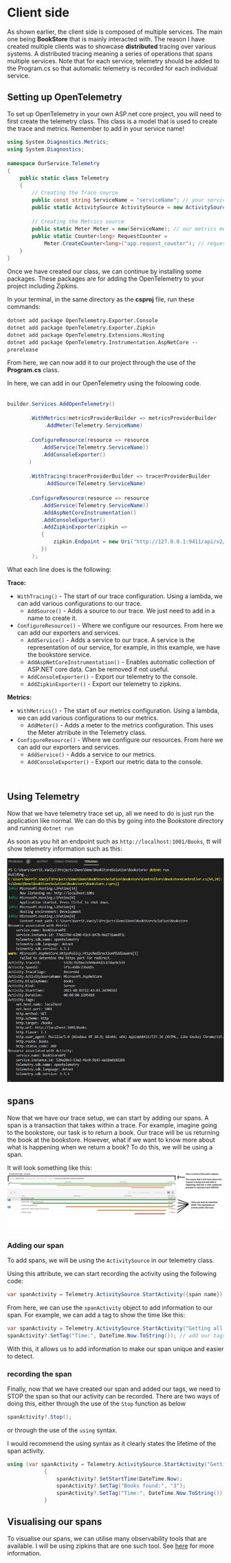 # Client side

As shown earlier, the client side is composed of multiple services. The main one being **BookStore** that is mainly interacted with. 
The reason I have created multiple clients was to showcase **distributed** tracing over various systems. 
A distributed tracing meaning a series of operations that spans multiple services.
Note that for each service, telemetry should be added to the Program.cs so that automatic telemetry is recorded for each individual service.

## Setting up OpenTelemetry

To set up OpenTelemetry in your own ASP.net core project, you will need to first create the telemetry class. This class is a model that is used to create the trace and metrics.
Remember to add in your service name!
```csharp
using System.Diagnostics.Metrics;
using System.Diagnostics;

namespace OurService.Telemetry
{
    public static class Telemetry
    {
        // Creating the Trace source
        public const string ServiceName = "serviceName"; // your service-name
        public static ActivitySource ActivitySource = new ActivitySource(ServiceName); // our trace source

        // Creating the Metrics source
        public static Meter Meter = new(ServiceName); // our metrics meter
        public static Counter<long> RequestCounter =
            Meter.CreateCounter<long>("app.request_counter"); // request counter
    }
}
```

Once we have created our class, we can continue by installing some packages. These packages are for adding the OpenTelemetry to your project including Zipkins.

In your terminal, in the same directory as the **csproj** file, run these commands:

`dotnet add package OpenTelemetry.Exporter.Console`<br>
`dotnet add package OpenTelemetry.Exporter.Zipkin` <br>
`dotnet add package OpenTelemetry.Extensions.Hosting`<br>
`dotnet add package OpenTelemetry.Instrumentation.AspNetCore --prerelease`<br>

From here, we can now add it to our project through the use of the **Program.cs** class.

In here, we can add in our OpenTelemetry using the foloowing code.
```csharp

builder.Services.AddOpenTelemetry()

       .WithMetrics(metricsProviderBuilder => metricsProviderBuilder
            .AddMeter(Telemetry.ServiceName)

       .ConfigureResource(resource => resource
           .AddService(Telemetry.ServiceName))
           .AddConsoleExporter()
       )

       .WithTracing(tracerProviderBuilder => tracerProviderBuilder
            .AddSource(Telemetry.ServiceName)

       .ConfigureResource(resource => resource
           .AddService(Telemetry.ServiceName))
           .AddAspNetCoreInstrumentation()
           .AddConsoleExporter()
           .AddZipkinExporter(zipkin =>
           {
               zipkin.Endpoint = new Uri("http://127.0.0.1:9411/api/v2/spans");
           })
        );
```

What each line does is the following:

**Trace:**
- `WithTracing()` - The start of our trace configuration. Using a lambda, we can add various configurations to our trace.
    - `AddSource()` - Adds a source to our trace. We just need to add in a name to create it.
- `ConfigureResource()` - Where we configure our resources. From here we can add our exporters and services.
    - `AddService()` - Adds a service to our trace. A service is the representation of our service, for example, in this example, we have the bookstore service.
    - `AddAspNetCoreInstrumentation()` - Enables automatic collection of ASP.NET core data. Can be removed if not useful.
    - `AddConsoleExporter()` - Export our telemetry to the console.
    - `AddZipkinExporter()` - Export our telemetry to zipkins.

**Metrics:**
- `WithMetrics()` - The start of our metrics configuration. Using a lambda, we can add various configurations to our metrics.
    - `AddMeter()` - Adds a meter to the metrics configuration. This uses the Meter atrribute in the Telemetry class.
- `ConfigureResource()` - Where we configure our resources. From here we can add our exporters and services.
    - `AddService()` - Adds a service to our metrics.
    - `AddConsoleExporter()` - Export our metric data to the console.

<br>

## Using Telemetry

Now that we have telemetry trace set up, all we need to do is just run the application like normal. 
We can do this by going into the Bookstore directory and running `dotnet run`

As soon as you hit an endpoint such as `http://localhost:1001/Books`, tt will show telemetry information such as this:

![Running-telemetry](https://github.com/gerrit450/OTL-Example/blob/Demo/Docs/Images/DotnetRunTelemetry.png)

## spans

Now that we have our trace setup, we can start by adding our spans. A span is a transaction that takes within a trace. For example, imagine going to the bookstore, our task is to return a book. Our trace will be us returning the book at the bookstore. However, what if we want to know more about what is happening when we return a book? To do this, we will be using a span.

It will look something like this:
![HowTraceAndSpansLooksLike](https://github.com/gerrit450/OTL-Example/blob/Demo/Docs/Images/HowTraceLooksLike.png)

### Adding our span

To add spans, we will be using the `ActivitySource` in our telemetry class.

Using this attribute, we can start recording the activity using the following code: <br>
``` csharp
var spanActivity = Telemetry.ActivitySource.StartActivity({span name})
```


From here, we can use the `spanActivity` object to add information to our span.
For example, we can add a tag to show the time like this:

``` csharp
var spanActivity = Telemetry.ActivitySource.StartActivity("Getting all the books!"); // start recording our span
spanActivity?.SetTag("Time:", DateTime.Now.ToString()); // add our tags
```

With this, it allows us to add information to make our span unique and easier to detect.

### recording the span

Finally, now that we have created our span and added our tags, we need to STOP the span so that our activity can be recorded. There are two ways of doing this, either through the use of the `Stop` function as below

``` csharp
spanActivity?.Stop();
```
or through the use of the `using` syntax.

I would recommend the using syntax as it clearly states the lifetime of the span activity.
``` csharp
using (var spanActivity = Telemetry.ActivitySource.StartActivity("Getting all the books!"))
            {
                spanActivity?.SetStartTime(DateTime.Now);
                spanActivity?.SetTag("Books found:", "3");
                spanActivity?.SetTag("Time:", DateTime.Now.ToString());
            }
```

## Visualising our spans

To visualise our spans, we can utilise many observability tools that are available. I will be using zipkins that are one such tool. See
[here](https://github.com/gerrit450/OTL-Example/blob/Demo/Docs/Zipkins.md) for more information.








